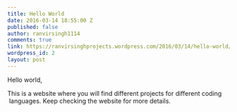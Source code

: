 ```yaml
---
title: Hello World
date: 2016-03-14 18:55:00 Z
published: false
author: ranvirsingh1114
comments: true
link: https://ranvirsinghprojects.wordpress.com/2016/03/14/hello-world/
wordpress_id: 2
layout: post
---
```


Hello world,

This is a website where you will find different projects for different coding  languages. Keep checking the website for more details.
